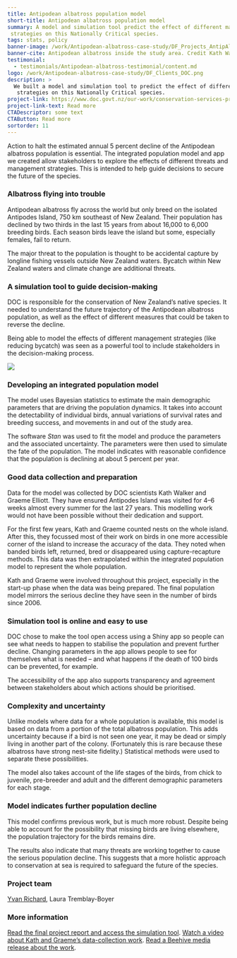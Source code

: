 ```yaml
---
title: Antipodean albatross population model
short-title: Antipodean albatross population model
summary: A model and simulation tool predict the effect of different management
 strategies on this Nationally Critical species.
tags: stats, policy
banner-image: /work/Antipodean-albatross-case-study/DF_Projects_AntipAlbatross.jpg
banner-cite: Antipodean albatross inside the study area. Credit Kath Walker.
testimonial:
  - testimonials/Antipodean-albatross-testimonial/content.md
logo: /work/Antipodean-albatross-case-study/DF_Clients_DOC.png
description: >
  We built a model and simulation tool to predict the effect of different management
   strategies on this Nationally Critical species.
project-link: https://www.doc.govt.nz/our-work/conservation-services-programme/csp-reports/202021/integrated-population-model-of-antipodean-albatross-for-simulating-management-scenarios/
project-link-text: Read more
CTADescriptor: some text
CTAButton: Read more
sortorder: 11
---
```


Action to halt the estimated annual 5 percent decline of the Antipodean albatross
population is essential. The integrated population model and app we created allow stakeholders to explore the effects of different threats and management
strategies. This is intended to help guide decisions to secure the future of the species.

<!--more-->

### Albatross flying into trouble

Antipodean albatross fly across the world but only breed on the isolated Antipodes
 Island, 750 km southeast of New Zealand. Their population has declined by two
 thirds in the last 15 years from about 16,000 to 6,000 breeding birds. Each
 season birds leave the island but some, especially females, fail to return.

The major threat to the population is thought to be accidental capture by longline
fishing vessels outside New Zealand waters. Bycatch within New Zealand waters
and climate change are additional threats.

### A simulation tool to guide decision-making

DOC is responsible for the conservation of New Zealand’s native species. It
needed to understand the future trajectory of the Antipodean albatross population, as well
 as the effect of different measures that could be taken to reverse the decline.

Being able to model the effects of different management strategies (like reducing
   bycatch) was seen as a powerful tool to include stakeholders in the
   decision-making process.

![](/work/Antipodean-albatross-case-study/Antipodean-albatross-model.png)

### Developing an integrated population model

The model uses Bayesian statistics to estimate the main demographic parameters
that are driving the population dynamics. It takes into account the detectability
of individual birds, annual variations of survival rates and breeding success,
and movements in and out of the study area.

The software *Stan* was used to fit the model and produce the parameters and the
associated uncertainty. The parameters were then used to simulate the fate of
the population. The model indicates with reasonable confidence that the population
is declining at about 5 percent per year.

### Good data collection and preparation

Data for the model was collected by DOC scientists Kath Walker and Graeme Elliott.
They have ensured Antipodes Island was visited for 4–6 weeks almost every summer
for the last 27 years. This modelling work would not have been possible without
their dedication and support.

For the first few years, Kath and Graeme counted nests on the whole island. After
this, they focussed most of their work on birds in one more accessible corner of the island
  to increase the accuracy of the data. They noted when banded birds left, returned, bred or
  disappeared using capture-recapture methods. This data was then extrapolated
  within the integrated population model to represent the whole population.

Kath and Graeme were involved throughout this project, especially in the start-up
 phase when the data was being prepared. The final population model mirrors the
 serious decline they have seen in the number of birds since 2006.

### Simulation tool is online and easy to use

DOC chose to make the tool open access using a Shiny app so people can see what
needs to happen to stabilise the population and prevent further decline. Changing
parameters in the app allows people to see for themselves what is needed – and
what happens if the death of 100 birds can be prevented, for example.

The accessibility of the app also supports transparency and agreement between
stakeholders about which actions should be prioritised.

### Complexity and uncertainty

Unlike models where data for a whole population is available, this model is
based on data from a portion of the total albatross population. This adds
uncertainty because if a bird is not seen one year, it may be dead or simply
living in another part of the colony. (Fortunately this is rare because these
albatross have strong nest-site fidelity.) Statistical methods were used to
separate these possibilities.

The model also takes account of the life stages of the birds, from chick to juvenile,
 pre-breeder and adult and the different demographic parameters for each stage.

### Model indicates further population decline

This model confirms previous work, but is much more robust. Despite being able
to account for the possibility that missing birds are living elsewhere, the
population trajectory for the birds remains dire.

The results also indicate that many threats are working together to cause the
serious population decline. This suggests that a more holistic approach to
conservation at sea is required to safeguard the future of the species.

### Project team

[Yvan Richard](/people/richard-yvan/content.md), Laura Tremblay-Boyer

### More information

[Read the final project report and access the simulation tool](https://www.doc.govt.nz/our-work/conservation-services-programme/csp-reports/202021/integrated-population-model-of-antipodean-albatross-for-simulating-management-scenarios/).
[Watch a video about Kath and Graeme’s data-collection work](https://www.youtube.com/watch?v=ZSLloHR7Izo).
[Read a Beehive media release about the work](https://www.beehive.govt.nz/release/government-taking-action-protect-albatross).
